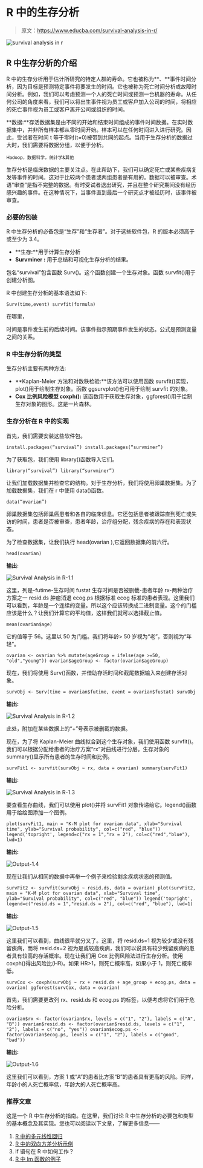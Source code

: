 # R 中的生存分析

> 原文：<https://www.educba.com/survival-analysis-in-r/>

![survival analysis in r](img/14dc7ce075919571391bb88621e36431.png)



## R 中生存分析的介绍

R 中的生存分析用于估计所研究的特定人群的寿命。它也被称为**、**事件时间分析，因为目标是预测特定事件将要发生的时间。它也被称为死亡时间分析或故障时间分析。例如，我们可以考虑预测一个人的死亡时间或预测一台机器的寿命。从任何公司的角度来看，我们可以将出生事件视为员工或客户加入公司的时间，将相应的死亡事件视为员工或客户离开公司或组织的时间。

**数据:**存活数据集是由不同的开始和结束时间组成的事件时间数据。在实时数据集中，并非所有样本都从零时间开始。样本可以在任何时间进入进行研究。因此，受试者在时间 t 等于零时(t=0)被带到共同的起点。当用于生存分析的数据过大时，我们需要将数据分组，以便于分析。

<small>Hadoop，数据科学，统计学&其他</small>

生存分析是临床数据的主要关注点。在此帮助下，我们可以确定死亡或某些疾病复发等事件的时间。这对于比较两个患者或两组患者是有用的。数据可以被审查。术语“审查”是指不完整的数据。有时受试者退出研究，并且在整个研究期间没有经历感兴趣的事件。在这种情况下，当事件直到最后一个研究点才被经历时，该事件被审查。

### 必要的包装

R 中生存分析的必备包是“生存”和“生存者”。对于这些软件包，R 的版本必须高于或至少为 3.4。

*   **生存:**用于计算生存分析
*   **Survminer :** 用于总结和可视化生存分析的结果。

包名“survival”包含函数 Surv()。这个函数创建一个生存对象。函数 survfit()用于创建分析图。

R 中创建生存分析的基本语法如下:

`Surv(time,event)
survfit(formula)`

在哪里，

时间是事件发生前的后续时间。该事件指示预期事件发生的状态。公式是预测变量之间的关系。

### R 中生存分析的类型

生存分析主要有两种方法:

*   **Kaplan-Meier 方法和对数秩检验:**该方法可以使用函数 survfit()实现，plot()用于绘制生存对象。函数 ggsurvplot()也可用于绘制 survfit 的对象。
*   **Cox 比例风险模型 coxph():** 该函数用于获取生存对象，ggforest()用于绘制生存对象的图形。这是一片森林。

### 生存分析在 R 中的实现

首先，我们需要安装这些软件包。

`install.packages(“survival”)
install.packages(“survminer”)`

为了获取包，我们使用 library()函数导入它们。

`library(“survival”)
library(“survminer”)`

让我们加载数据集并检查它的结构。对于生存分析，我们将使用卵巢数据集。为了加载数据集，我们在 r 中使用 data()函数。

`data(“ovarian”)`

卵巢数据集包括卵巢癌患者和各自的临床信息。它还包括患者被跟踪直到死亡或失访的时间，患者是否被审查，患者年龄，治疗组分配，残余疾病的存在和表现状态。

为了检查数据集，让我们执行 head(ovarian ),它返回数据集的前六行。

`head(ovarian)​​`

**输出:**

![Survival Analysis in R-1.1](img/4c0d0486215db9ce4bf1eb8926dca00f.png)



这里，列是-futime-生存时间 fustat 生存时间是否被删截-患者年龄 rx-两种治疗方案之一 resid.ds 肿瘤消退 ecog.ps 根据标准 ecog 标准的患者表现。这里我们可以看到，年龄是一个连续的变量。所以这个应该转换成二进制变量。这个的门槛应该是什么？让我们计算它的平均值，这样我们就可以选择截止值。

`mean(ovarian$age)`

它的值等于 56。这里以 50 为门槛。我们将年龄> 50 岁视为“老”，否则视为“年轻”。

`ovarian <- ovarian %>% mutate(ageGroup = ifelse(age >=50, "old","young"))
ovarian$ageGroup <- factor(ovarian$ageGroup)`

现在，我们将使用 Surv()函数，并借助存活时间和截尾数据输入来创建存活对象。

`survObj <- Surv(time = ovarian$futime, event = ovarian$fustat)
survObj`

**输出:**

![Survival Analysis in R-1.2](img/043ba9e53eddeb0a1c02b23a7126a652.png)



此处，附加在某些数据上的“+”号表示被删截的数据。

现在，为了将 Kaplan-Meier 曲线拟合到这个生存对象，我们使用函数 survfit()。我们可以根据分配给患者的治疗方案“rx”对曲线进行分层。生存对象的 summary()显示所有患者的生存时间和比例。

`survFit1 <- survfit(survObj ~ rx, data = ovarian)
summary(survFit1)`

**输出:**

![Survival Analysis in R-1.3](img/0b19a65e4bc0355737b9dea0f1306f22.png)



要查看生存曲线，我们可以使用 plot()并将 survFit1 对象传递给它。legend()函数用于给绘图添加一个图例。

`plot(survFit1, main = "K-M plot for ovarian data", xlab="Survival time", ylab="Survival probability", col=c("red", "blue"))
legend('topright', legend=c("rx = 1","rx = 2"), col=c("red","blue"), lwd=1)`

**输出:**

![Output-1.4](img/ed9697d86063ace26d4cbfbf36e02e06.png)



现在让我们从相同的数据中再举一个例子来检验剩余疾病状态的预测值。

`survFit2 <- survfit(survObj ~ resid.ds, data = ovarian)
plot(survFit2, main = "K-M plot for ovarian data", xlab="Survival time", ylab="Survival probability", col=c("red", "blue"))
legend('topright', legend=c("resid.ds = 1","resid.ds = 2"), col=c("red", "blue"), lwd=1)`

**输出:**

![Output-1.5](img/49efcf15e91e4d73487fcc651404fcbe.png)



这里我们可以看到，曲线很早就分叉了。这里，将 resid.ds=1 视为较少或没有残留疾病，而将 resid.ds=2 视为是或较高疾病，我们可以说具有较少残留疾病的患者具有较高的存活概率。现在让我们用 Cox 比例风险法进行生存分析。使用 coxph()得出风险比(HR)。如果 HR>1，则死亡概率高，如果小于 1，则死亡概率低。

`survCox <- coxph(survObj ~ rx + resid.ds + age_group + ecog.ps, data = ovarian)
ggforest(survCox, data = ovarian)`

首先，我们需要更改列 rx、resid.ds 和 ecog.ps 的标签，以便考虑将它们用于危险分析。

`ovarian$rx <- factor(ovarian$rx, levels = c("1", "2"), labels = c("A", "B"))
ovarian$resid.ds <- factor(ovarian$resid.ds, levels = c("1", "2"),
labels = c("no", "yes"))
ovarian$ecog.ps <- factor(ovarian$ecog.ps, levels = c("1", "2"), labels = c("good", "bad"))`

**输出:**

![Output-1.6](img/41ef12520c9c5c79646f253a9e264b10.png)



这里我们可以看到，方案 1 或“A”的患者比方案“B”的患者具有更高的风险。同样，年龄小的人死亡概率低，年龄大的人死亡概率高。

### 推荐文章

这是一个 R 中生存分析的指南。在这里，我们讨论 R 中生存分析的必要包和类型的基本概念及其实现。您也可以阅读以下文章，了解更多信息——

1.  [R 中的多元线性回归](https://www.educba.com/multiple-linear-regression-in-r/)
2.  [R 中的双向方差分析示例](https://www.educba.com/two-way-anova-in-r/)
3.  if 语句在 R 中如何工作？
4.  [R 中 lm 函数的例子](https://www.educba.com/lm-function-in-r/)





